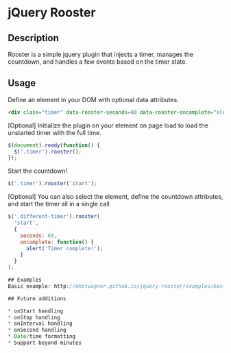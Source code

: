 # jQuery Rooster

## Description
Rooster is a simple jquery plugin that injects a timer, manages the countdown, and handles a few events based on the timer state.

## Usage
Define an element in your DOM with optional data attributes.
```html
<div class="timer" data-rooster-seconds=60 data-rooster-oncomplete="alert('Timer complete!');">
```

[Optional] Initialize the plugin on your element on page load to load the unstarted timer with the full time.
```javascript
$(document).ready(function() {
  $('.timer').rooster();
});
```

Start the countdown!
```javascript
$('.timer').rooster('start');
```

[Optional] You can also select the element, define the countdown attributes, and start the timer all in a single call
```javascript
$('.different-timer').rooster(
  'start',
  {
    seconds: 60,
    oncomplete: function() {
      alert('Timer complete!');
    }
  }
);

## Examples
Basic example: http://mhotwagner.github.io/jquery-rooster/examples/basic.html

## Future additions

* onStart handling
* onStop handling
* onInterval handling
* onSecond handling
* Date/time formatting
* Support beyond minutes
  



